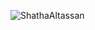 ![ShathaAltassan](https://github.com/ShathaAltassan/ShathaAltassan/assets/139460879/fc5f377d-112d-4b75-88c1-0182dc9d41a5)
